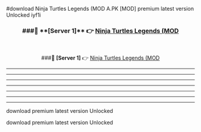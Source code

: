 #download Ninja Turtles Legends (MOD A.PK [MOD] premium latest version Unlocked iyf1i 



<div align="center">
<h3>###🔹 **[Server 1]** 👉 <a href="https://download1apk.web.app/">Ninja Turtles Legends (MOD</a></h3><br>


###🔹 **[Server 1]** 👉 <a href="https://download1apk.web.app/">Ninja Turtles Legends (MOD</a></h3>
</div>



----------------------------------------------------------

----------------------------------------------------------

----------------------------------------------------------

----------------------------------------------------------

----------------------------------------------------------

----------------------------------------------------------

----------------------------------------------------------

download premium latest version Unlocked

download premium latest version Unlocked
